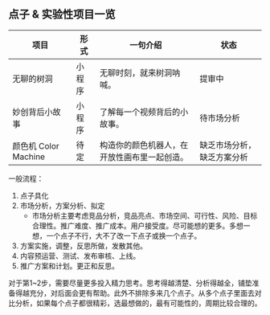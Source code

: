 ## 点子 & 实验性项目一览
|项目|形式|一句介绍|状态|
|--|--|--|--|
|无聊的树洞|小程序|无聊时刻，就来树洞呐喊。|提审中|
|妙创背后小故事|小程序|了解每一个视频背后的小故事。|待市场分析|
|颜色机 Color Machine|待定|构造你的颜色机器人，在开放性画布里一起创造。|缺乏市场分析，缺乏方案分析|

一般流程：
1. 点子具化
2. 市场分析，方案分析、拟定
    - 市场分析主要考虑竞品分析，竞品亮点、市场空间、可行性、风险、目标合理性。推广难度、推广成本。用户接受度。尽可能想的更多。多想一想，一个点子不行，大不了改一下点子或换一个点子。
3. 方案实施，调整，反思所做，发散其他。
4. 内容预运营、测试、发布审核、上线。
5. 推广方案和计划。更正和反思。

对于第1~2步，需要尽量更多投入精力思考。思考得越清楚、分析得越全，铺垫准备得越充分，对后面会更有帮助。此外不排除多来几个点子。从多个点子里面去对比分析，如果每个点子都很精彩，选最想做的，最有可能性的，周期比较合理的。
